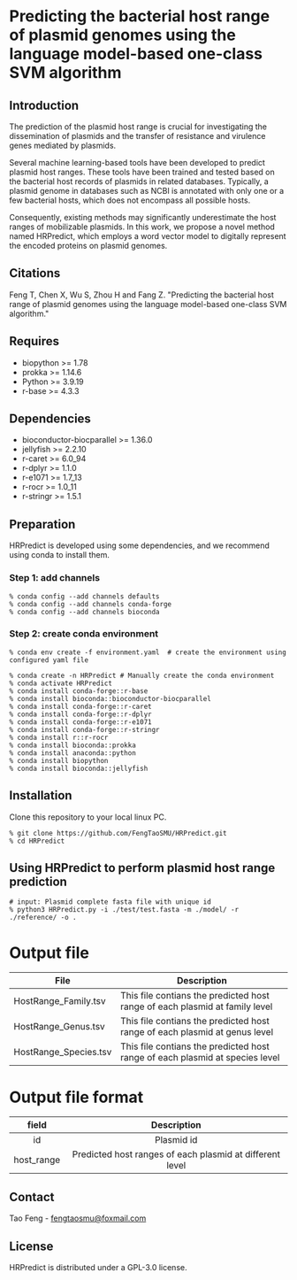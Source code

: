 # Predicting the bacterial host range of plasmid genomes using the language model-based one-class SVM algorithm

## Introduction
The prediction of the plasmid host range is crucial for investigating the dissemination of plasmids and the transfer of resistance and virulence genes mediated by plasmids.

Several machine learning-based tools have been developed to predict plasmid host ranges. These tools have been trained and tested based on the bacterial host records of plasmids in related databases. Typically, a plasmid genome in databases such as NCBI is annotated with only one or a few bacterial hosts, which does not encompass all possible hosts.

Consequently, existing methods may significantly underestimate the host ranges of mobilizable plasmids. In this work, we propose a novel method named HRPredict, which employs a word vector model to digitally represent the encoded proteins on plasmid genomes.

## Citations
Feng T, Chen X, Wu S, Zhou H and Fang Z. "Predicting the bacterial host range of plasmid genomes using the language model-based one-class SVM algorithm."

## Requires
+ biopython >= 1.78
+ prokka >= 1.14.6
+ Python >= 3.9.19
+ r-base >= 4.3.3

## Dependencies
+ bioconductor-biocparallel >= 1.36.0
+ jellyfish >= 2.2.10
+ r-caret >= 6.0_94
+ r-dplyr >= 1.1.0
+ r-e1071 >= 1.7_13
+ r-rocr >= 1.0_11
+ r-stringr >= 1.5.1

## Preparation
HRPredict is developed using some dependencies, and we recommend using conda to install them.

### Step 1: add channels
```
% conda config --add channels defaults
% conda config --add channels conda-forge
% conda config --add channels bioconda
```

### Step 2: create conda environment

```
% conda env create -f environment.yaml  # create the environment using configured yaml file
```

```
% conda create -n HRPredict # Manually create the conda environment
% conda activate HRPredict
% conda install conda-forge::r-base
% conda install bioconda::bioconductor-biocparallel
% conda install conda-forge::r-caret
% conda install conda-forge::r-dplyr
% conda install conda-forge::r-e1071
% conda install conda-forge::r-stringr
% conda install r::r-rocr
% conda install bioconda::prokka
% conda install anaconda::python
% conda install biopython
% conda install bioconda::jellyfish
```

## Installation
Clone this repository to your local linux PC.
```
% git clone https://github.com/FengTaoSMU/HRPredict.git
% cd HRPredict
```

## Using HRPredict to perform plasmid host range prediction

```
# input: Plasmid complete fasta file with unique id
% python3 HRPredict.py -i ./test/test.fasta -m ./model/ -r ./reference/ -o .
```

# Output file
| File | Description |
| ------------ | ------------ |
| HostRange_Family.tsv | This file contians the predicted host range of each plasmid at family level |
| HostRange_Genus.tsv | This file contians the predicted host range of each plasmid at genus level |
| HostRange_Species.tsv | This file contians the predicted host range of each plasmid at species level |

# Output file format
| field | Description |
| :---------: | :---------: | 
| id | Plasmid id |
| host_range | Predicted host ranges of each plasmid at different level |

## Contact
Tao Feng - fengtaosmu@foxmail.com

## License

HRPredict is distributed under a GPL-3.0 license.
